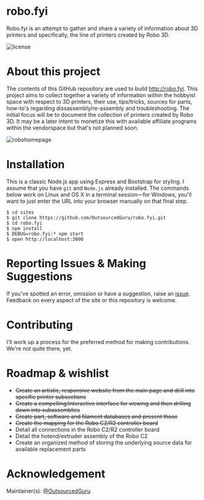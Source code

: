# robo.fyi
Robo.fyi is an attempt to gather and share a variety of information about 3D printers and specifically, the line of printers created by Robo 3D.

![license](https://user-images.githubusercontent.com/15971213/30174915-8583b93c-93b1-11e7-8539-fae08f202d66.png)

# About this project
The contents of this GitHub repository are used to build http://robo.fyi.
This project aims to collect together a variety of information within the hobbyist space with respect to 3D printers, their use, tips/tricks, sources for parts, how-to's regarding dissassembly/re-assembly and troubleshooting. The initial focus will be to document the collection of printers created by Robo 3D. It may be a later intent to monetize this with available affiliate programs within the vendorspace but that's not planned soon.

![robohomepage](https://user-images.githubusercontent.com/15971213/30245435-56fdd6c2-958e-11e7-9844-4ddd5f1a8ab7.png)

# Installation
This is a classic Node.js app using Express and Bootstrap for styling. I assume that you have `git` and `Node.js` already installed. The commands below work on Linux and OS X in a terminal session—for Windows, you'll want to just enter the URL into your browser manually on that final step.

```
$ cd sites
$ git clone https://github.com/OutsourcedGuru/robo.fyi.git
$ cd robo.fyi
$ npm install
$ DEBUG=robo.fyi:* npm start
$ open http://localhost:3000
```

# Reporting Issues & Making Suggestions
If you've spotted an error, omission or have a suggestion, raise an [issue](https://github.com/OutsourcedGuru/robo.fyi/issues). Feedback on every aspect of the site or this repository is welcome.

# Contributing
I'll work up a process for the preferred method for making contributions. We're not quite there, yet.

# Roadmap & wishlist
* <s>Create an artistic, responsive website from the main page and drill into specific printer subsections</s>
* <s>Create a compelling/interactive interface for viewing and then drilling down into subassemblies</s>
* <s>Create part, software and filament databases and present those</s>
* <s>Create the mapping for the Robo C2/R2 controller board</s>
* Detail all connections in the Robo C2/R2 controller board
* Detail the hotend/extruder assembly of the Robo C2
* Create an organized method of storing the underlying source data for available replacement parts

# Acknowledgement
Maintainer(s): [@OutsourcedGuru](https://github.com/OutsourcedGuru)
